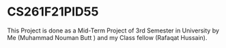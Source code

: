 # CS261F21PID55
This Project is done as a Mid-Term Project of 3rd Semester in University by Me (Muhammad Nouman Butt ) and my Class fellow (Rafaqat Hussain).

